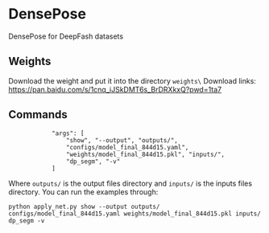 # DensePose
DensePose for DeepFash datasets

## Weights
Download the weight and put it into the directory `weights\`
Download links: https://pan.baidu.com/s/1cnq_iJSkDMT6s_BrDRXkxQ?pwd=1ta7 

## Commands
```
            "args": [
                "show", "--output", "outputs/",
                "configs/model_final_844d15.yaml",
                "weights/model_final_844d15.pkl", "inputs/",
                "dp_segm", "-v"
            ]
```
Where `outputs/` is the output files directory and `inputs/` is the inputs files directory.
You can run the examples through:
```
python apply_net.py show --output outputs/ configs/model_final_844d15.yaml weights/model_final_844d15.pkl inputs/ dp_segm -v
```